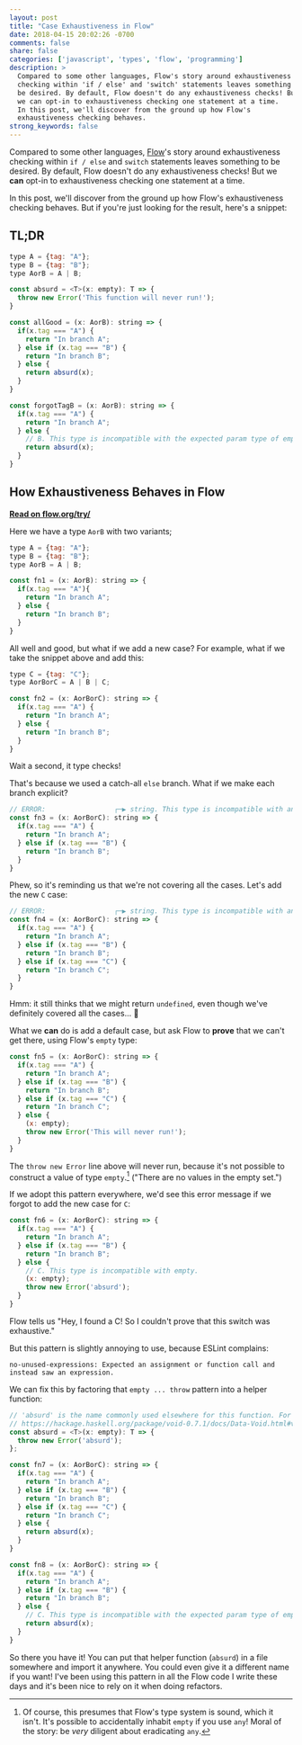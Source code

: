 ```yaml
---
layout: post
title: "Case Exhaustiveness in Flow"
date: 2018-04-15 20:02:26 -0700
comments: false
share: false
categories: ['javascript', 'types', 'flow', 'programming']
description: >
  Compared to some other languages, Flow's story around exhaustiveness
  checking within 'if / else' and 'switch' statements leaves something to
  be desired. By default, Flow doesn't do any exhaustiveness checks! But
  we can opt-in to exhaustiveness checking one statement at a time.
  In this post, we'll discover from the ground up how Flow's
  exhaustiveness checking behaves.
strong_keywords: false
---
```


Compared to some other languages, [Flow]'s story around exhaustiveness
checking within `if / else` and `switch` statements leaves something to
be desired. By default, Flow doesn't do any exhaustiveness checks! But
we **can** opt-in to exhaustiveness checking one statement at a time.

<!-- more -->

[Flow]: https://flow.org/

In this post, we'll discover from the ground up how Flow's
exhaustiveness checking behaves. But if you're just looking for the
result, here's a snippet:

## TL;DR

```js
type A = {tag: "A"};
type B = {tag: "B"};
type AorB = A | B;

const absurd = <T>(x: empty): T => {
  throw new Error('This function will never run!');
}

const allGood = (x: AorB): string => {
  if(x.tag === "A") {
    return "In branch A";
  } else if (x.tag === "B") {
    return "In branch B";
  } else {
    return absurd(x);
  }
}

const forgotTagB = (x: AorB): string => {
  if(x.tag === "A") {
    return "In branch A";
  } else {
    // B. This type is incompatible with the expected param type of empty.
    return absurd(x);
  }
}
```

## How Exhaustiveness Behaves in Flow

[**Read on flow.org/try/**](https://flow.org/try/#0PTAEAEDMBsHsHcBQiQrACQKYCdOnngBYCGAbnsaAC4CeADngOQCCs2AQo-gJZWHXxYoUsWzdiAOyoBnNIloNQzUAF5QAbyrEA5gC5QAImYGAvgG559PO1Uatew+1MWFeVh1vKAPqHYXEAMawEtJUoJASAIy2ABQAHvru7ACU+qFiEtqqAHwaiKCg3JDxAHT2qipqRgbJ6vkFoLhUAK7YEoYAku0ARtiSAfzGFgUmoJjQ0nh1DY2YLW2dPX0SA74Gw6AmiFtyIErQ0Pjjh5IAJqDasLCnADSg3c1h8CRhRUegxKfnlBKY8KABYiTAD8aFAADE2GM4sQALZ0aCYO4EWaQYgBKhQvgUbqwcjhbiI0AAPWoQmx93GCF0cksigAwrZNDp9AZ6c46W42Ow2Iy1N5fKAfPT-EEQmEIgAmWIJJTc3mpUDpbiZHJ5ApFUrlSpVYzJdUNJqtdoGLr3ZarIb1UbjSYGgpGhampb9fhODZbHaoPYAdWIvA+SswYtuhTCrgBhGDAGtpABCMEAFRejGklMBzTtKMzmG+AOIVAGAFpiAdQIxbZguL1XSVdmAfS9CpB3rDiNG8Jh0fwayt+Jg4gjuAFeKDUGCAKIAJSnAHkp-oZkvl6BADCkgABSQBtpIA4P6VVAy2hKoGT3DTEdPhRWsHhBe43SJ8F4-EkhXh0GHvGgNCLjt+52aEinJgkAqrmdZiqE4QSAAzDKiTytg9KKsqqoqLk0zNlqOgVLqNT2rM8wmmavaWus1pjBMeBvFhWQ6o4eEYQ6czGos5qumsHrbMg3pgAAClG8B3NIQi8KmsywiqpwqlkmbUE2BCMLgoASLAYRBOQB4fGWFKApM0h1nsAAycxiZ85wUr8-yMPSXC6ZgNLjns05zguK5uQUG47nuB5HieZ5WIUaYqkEN5UHeD5Ph87TcG+H5UF+P7MW0uagABQEgX+4HBJBEQACxwXKHAKmk+7SWqGGanEZTYXR1T6oxBEsc6bF9koZEjBRdrUVV2qVPR9X1ExhGsSRbrtZsnVUS2NE4YY7IDTMv4jRa-DspxXrAGCfoBpQkwhiUB1hnuhKHHwKqxnJBattw2iEGES1pcBoGnAmezsI8RyMPi6Uqrw4w0ACeI4ClpanVG+Z6UeuhnRI0bSQA+miAT2fWoCNldKL0swAByoCnCJaZmYG6XEM00BqUCSL3B9QLRhCcD-JioC8XOABqE6XU8eCAhIjBhNocxycDDmbYE2UShIACsBVJMV3llWhBqVdVtF9XV+FLc1o1tR6k3NqAM21U4C2GklREuq17rkZW+uG2r80a2by3sWt1uUfh8T6Jg8K0MkGwFHw2AIMpfygBO2BB9gMSMMQ3TSK0pyMH71pcajyZMIHweWWHEdsFw76-B8uL4o+Za-BpjQAXc3TBqTkxgqJaYqWEdCwNI0jhXgTMQfuzQYoGIjQM0eCwC2EYVj7NCMGCMQGOnSmiHgKnCKWw9Be0FLe3QtBBlQNSox0LYop8sDb3JF50AWVA4O0mAaTQzzA8iVbnJMXeEBeOCR6AsKYO3OiYAbkfPAkA2CXHDEIImFlQ52XCFCekItkA9yggANhlghJCJVNKKwqsUHqNU1Z6kdsNLWK0dZuy6tNfBqsqjG2IU1YiZCrYdRtg1PY9JfIf38ooC8wVryXzCvePAj4+BjEnnWGYnsxHbxoMnGYmd-jZ3DpHaOsd47YETnIzYqceL02DtfA4aZZIGCwDQO4HQ4FpUDPSOMoAADKQgLFBDJqcXmLcg74j4FdM6aZpAiNWPAIE0ISCZjCuQEoBhUbvXDFw0AAjr4LAvNId8t14oA0kCpGgZUmY5mrrXHMYc7GGRVGpfh0B-QhBFqAXIKkiwARzKcIsA46C4HbtwbK+gJyDmDNfb47QgQd20BIX+UhQBQkgABDE7T2iAjLGcS8oQuyv2IP8F8zTWkd2CAZTavpuYvhAnEc+aZugAyRpiTSFJ4k30vEzSgUZoAMGwOESZYVgiILBDHOOCcuAXgsnCbm15YTBC-KlSY5xKyPyUqAp5PjnkrFeRII8kInkDjhAiFGew7pUDoNIXQIASABGjAAkoJBpAdgOCUMBwBL6EoAcAUgsBuCNIAAwlAAOwlEiMAfGARpDAAACIFmIEWVmjLTgkqoLCaAABiUgug1EJzFuKIu6jzhqAADyJmyFIrevt9CJnKvUBRId-jKLYKor5Gik4WHMEg8WUE2XoKKohZCpVULoXqMrXquETZDQYRbUiusbbdRVrNAwdCGqa0YexZhE1g1UNDbVB2kanakJduNG07sU3DQVRo+IWjPSDSXEqnKEgAAcTqeQuqwQrD1Go8GJsIQxItUaA2DAzXrEN3r+r0KdNGy2HbWFFvYZw35AVeFXlCp3HgojN7dIxClS+fRYTUACqPaRtAJGmxzZa04+b1pAA)

Here we have a type `AorB` with two variants;

```js
type A = {tag: "A"};
type B = {tag: "B"};
type AorB = A | B;

const fn1 = (x: AorB): string => {
  if(x.tag === "A"){
    return "In branch A";
  } else {
    return "In branch B";
  }
}
```

All well and good, but what if we add a new case?
For example, what if we take the snippet above and add this:

```js
type C = {tag: "C"};
type AorBorC = A | B | C;

const fn2 = (x: AorBorC): string => {
  if(x.tag === "A") {
    return "In branch A";
  } else {
    return "In branch B";
  }
}
```

Wait a second, it type checks!

That's because we used a catch-all `else` branch. What if we make each
branch explicit?

```js
// ERROR:                 ┌─▶︎ string. This type is incompatible with an implicitly-returned undefined.
const fn3 = (x: AorBorC): string => {
  if(x.tag === "A") {
    return "In branch A";
  } else if (x.tag === "B") {
    return "In branch B";
  }
}
```


Phew, so it's reminding us that we're not covering all the cases.
Let's add the new `C` case:

```js
// ERROR:                 ┌─▶︎ string. This type is incompatible with an implicitly-returned undefined.
const fn4 = (x: AorBorC): string => {
  if(x.tag === "A") {
    return "In branch A";
  } else if (x.tag === "B") {
    return "In branch B";
  } else if (x.tag === "C") {
    return "In branch C";
  }
}
```


Hmm: it still thinks that we might return `undefined`, even though we've
definitely covered all the cases... 🤔

What we **can** do is add a default case, but ask Flow to **prove** that
we can't get there, using Flow's `empty` type:

```js
const fn5 = (x: AorBorC): string => {
  if(x.tag === "A") {
    return "In branch A";
  } else if (x.tag === "B") {
    return "In branch B";
  } else if (x.tag === "C") {
    return "In branch C";
  } else {
    (x: empty);
    throw new Error('This will never run!');
  }
}
```


The `throw new Error` line above will never run, because it's not
possible to construct a value of type `empty`.[^empty] ("There are no
values in the empty set.")

[^empty]: Of course, this presumes that Flow's type system is sound, which it isn't. It's possible to accidentally inhabit `empty` if you use `any`! Moral of the story: be *very* diligent about eradicating `any`.

If we adopt this pattern everywhere, we'd see this error message if we
forgot to add the new case for `C`:

```js
const fn6 = (x: AorBorC): string => {
  if(x.tag === "A") {
    return "In branch A";
  } else if (x.tag === "B") {
    return "In branch B";
  } else {
    // C. This type is incompatible with empty.
    (x: empty);
    throw new Error('absurd');
  }
}
```

Flow tells us "Hey, I found a C! So I couldn't prove that this switch
was exhaustive."

But this pattern is slightly annoying to use, because ESLint complains:

```
no-unused-expressions: Expected an assignment or function call and instead saw an expression.
```

We can fix this by factoring that `empty ... throw` pattern into a
helper function:

```js
// 'absurd' is the name commonly used elsewhere for this function. For example:
// https://hackage.haskell.org/package/void-0.7.1/docs/Data-Void.html#v:absurd
const absurd = <T>(x: empty): T => {
  throw new Error('absurd');
};

const fn7 = (x: AorBorC): string => {
  if(x.tag === "A") {
    return "In branch A";
  } else if (x.tag === "B") {
    return "In branch B";
  } else if (x.tag === "C") {
    return "In branch C";
  } else {
    return absurd(x);
  }
}

const fn8 = (x: AorBorC): string => {
  if(x.tag === "A") {
    return "In branch A";
  } else if (x.tag === "B") {
    return "In branch B";
  } else {
    // C. This type is incompatible with the expected param type of empty.
    return absurd(x);
  }
}
```

So there you have it! You can put that helper function (`absurd`) in a
file somewhere and import it anywhere. You could even give it a
different name if you want! I've been using this pattern in all the Flow
code I write these days and it's been nice to rely on it when doing
refactors.


<!-- vim:tw=72
-->
